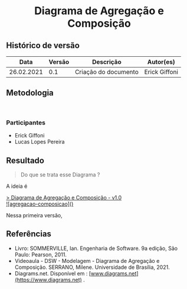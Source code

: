 # <center> Diagrama de Agregação e Composição
## Histórico de versão

|Data | Versão | Descrição | Autor(es)
| -- | -- | -- | -- |
| 26.02.2021 | 0.1 | Criação do documento | Erick Giffoni|

## Metodologia
  


### Participantes

* Erick Giffoni
* Lucas Lopes Pereira

## Resultado

> Do que se trata esse Diagrama ?

A ideia é 

<a href="">
> Diagrama de Agregação e Composição - v1.0<br>
![agregacao-composicao]()
</a>

Nessa primeira versão, 
## Referências

- Livro: SOMMERVILLE, Ian. Engenharia de Software. 9a edição, São Paulo: Pearson, 2011.
- Videoaula - DSW - Modelagem - Diagrama de Agregação e Composição. SERRANO, Milene. Universidade de Brasília, 2021.
- Diagrams.net. Disponível em : [www.diagrams.net](https://www.diagrams.net) .
